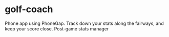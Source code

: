 # golf-coach
Phone app using PhoneGap. Track down your stats along the fairways, and keep your score close. Post-game stats manager
